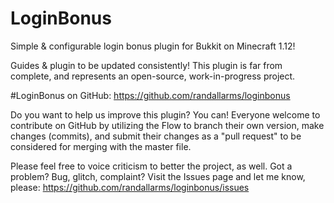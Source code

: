 # LoginBonus

Simple & configurable login bonus plugin for Bukkit on Minecraft 1.12!

Guides & plugin to be updated consistently! This plugin is far from complete, and represents an open-source, work-in-progress project.

#LoginBonus on GitHub: https://github.com/randallarms/loginbonus

Do you want to help us improve this plugin? You can! Everyone welcome to contribute on GitHub by utilizing the Flow to branch their own version, make changes (commits), and submit their changes as a "pull request" to be considered for merging with the master file.

Please feel free to voice criticism to better the project, as well. Got a problem? Bug, glitch, complaint? Visit the Issues page and let me know, please: https://github.com/randallarms/loginbonus/issues
